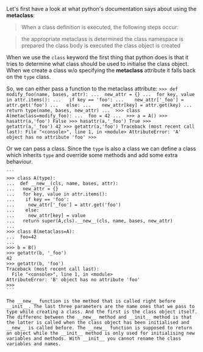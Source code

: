 Let's first have a look at what python's documentation says about using the __metaclass__:


>When a class definition is executed, the following steps occur:

>the appropriate metaclass is determined
>the class namespace is prepared
>the class body is executed
>the class object is created


When we use the `class` keyword the first thing that python does is that it tries to determine what class should be used to initialse the class object. When we create a class w/o specifying the __metaclass__ attribute it falls back on the `type` class. 

So, we can either pass a function to the metaclass attribute: 
	```
	>>> def modify_foo(name, bases, attr):
	...  new_attr = {}
	...  for key, value in attr.items():
	...   if key == 'foo':
	...    new_attr['_foo'] = attr.get('foo')
	...   else:
	...    new_attr[key] = attr.get(key)
	...  return type(name, bases, new_attr)
	... 
	>>> class A(metaclass=modify_foo):
	...  foo = 42
	... 
	>>> a = A()
	>>> hasattr(a,'foo')
	False
	>>> hasattr(a,'_foo')
	True
	>>> getattr(a,'_foo')
	42
	>>> getattr(a,'foo')
	Traceback (most recent call last):
	  File "<console>", line 1, in <module>
	AttributeError: 'A' object has no attribute 'foo'
	>>> 
	```


Or we can pass a class. Since the `type` is also a class we can define a class which inherits `type` and override some methods and add some extra behaviour. 

	```
	>>> class A(type):
	...  def __new__(cls, name, bases, attr):
	...   new_attr = {}
	...   for key, value in attr.items():
	...    if key == 'foo':
	...     new_attr['_foo'] = attr.get('foo')
	...    else:
	...     new_attr[key] = value
	...   return super(A,cls).__new__(cls, name, bases, new_attr)
	... 
	>>> class B(metaclass=A):
	...  foo=42
	... 
	>>> b = B()
	>>> getattr(b, '_foo')
	42
	>>> getattr(b, 'foo')
	Traceback (most recent call last):
	  File "<console>", line 1, in <module>
	AttributeError: 'B' object has no attribute 'foo'
	>>> 
	```

	The __new__ function is the method that is called right before __init__. The last three parameters are the name ones that we pass to type while creating a class. And the first is the class object itself. The differenc between the __new__ method and __init__ method is that the latter is called when the class object has been initialised and __new__ is called before. The __new__ function is supposed to return an object while the __init__ method is only used for initialising new variables and methods. With __init__ you cannot rename the class variables and names. 